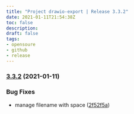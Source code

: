```yaml
---
title: "Project drawio-export | Release 3.3.2"
date: 2021-01-11T21:54:38Z
toc: false
description: 
draft: false
tags:
- opensoure
- github
- release
---
```

### [3.3.2](http://github.com/rlespinasse/drawio-export/compare/3.3.1...3.3.2) (2021-01-11)


### Bug Fixes

* manage filename with space ([2f52f5a](http://github.com/rlespinasse/drawio-export/commit/2f52f5af8f277fbe7dd15666d00a7c3a5c652e68))




